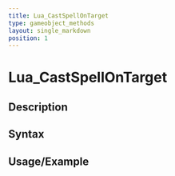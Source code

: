 ```yaml
---
title: Lua_CastSpellOnTarget
type: gameobject_methods
layout: single_markdown
position: 1
---
```


# Lua_CastSpellOnTarget

## Description

## Syntax

## Usage/Example


